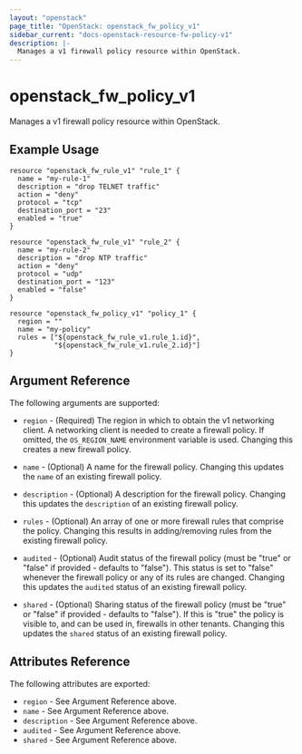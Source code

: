 ```yaml
---
layout: "openstack"
page_title: "OpenStack: openstack_fw_policy_v1"
sidebar_current: "docs-openstack-resource-fw-policy-v1"
description: |-
  Manages a v1 firewall policy resource within OpenStack.
---
```


# openstack\_fw\_policy_v1

Manages a v1 firewall policy resource within OpenStack.

## Example Usage

```
resource "openstack_fw_rule_v1" "rule_1" {
  name = "my-rule-1"
  description = "drop TELNET traffic"
  action = "deny"
  protocol = "tcp"
  destination_port = "23"
  enabled = "true"
}

resource "openstack_fw_rule_v1" "rule_2" {
  name = "my-rule-2"
  description = "drop NTP traffic"
  action = "deny"
  protocol = "udp"
  destination_port = "123"
  enabled = "false"
}

resource "openstack_fw_policy_v1" "policy_1" {
  region = ""
  name = "my-policy"
  rules = ["${openstack_fw_rule_v1.rule_1.id}",
           "${openstack_fw_rule_v1.rule_2.id}"]
}
```

## Argument Reference

The following arguments are supported:

* `region` - (Required) The region in which to obtain the v1 networking client.
    A networking client is needed to create a firewall policy. If omitted, the
    `OS_REGION_NAME` environment variable is used. Changing this creates a new
    firewall policy.

* `name` - (Optional) A name for the firewall policy. Changing this
    updates the `name` of an existing firewall policy.

* `description` - (Optional) A description for the firewall policy. Changing
    this updates the `description` of an existing firewall policy.

* `rules` - (Optional) An array of one or more firewall rules that comprise
    the policy. Changing this results in adding/removing rules from the
    existing firewall policy.

* `audited` - (Optional) Audit status of the firewall policy
    (must be "true" or "false" if provided - defaults to "false").
    This status is set to "false" whenever the firewall policy or any of its
    rules are changed. Changing this updates the `audited` status of an existing
    firewall policy.

* `shared` - (Optional) Sharing status of the firewall policy (must be "true"
    or "false" if provided - defaults to "false"). If this is "true" the policy
    is visible to, and can be used in, firewalls in other tenants. Changing this
    updates the `shared` status of an existing firewall policy.

## Attributes Reference

The following attributes are exported:

* `region` - See Argument Reference above.
* `name` - See Argument Reference above.
* `description` - See Argument Reference above.
* `audited` - See Argument Reference above.
* `shared` - See Argument Reference above.

